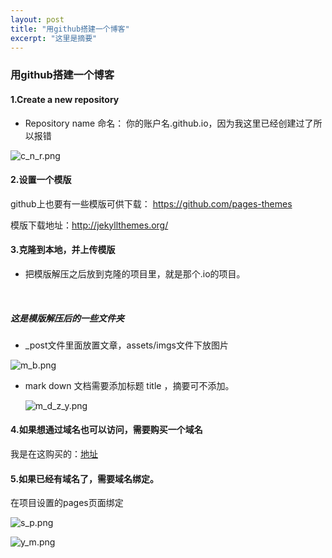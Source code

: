 ```yaml
---
layout: post
title: "用github搭建一个博客"
excerpt: "这里是摘要"
---
```

### 用github搭建一个博客

#### 1.Create a new repository

+ Repository name 命名： 你的账户名.github.io，因为我这里已经创建过了所以报错

![c_n_r.png](https://iwait.me/assets/imgs/c_n_r.png)



#### 2.设置一个模版

github上也要有一些模版可供下载： https://github.com/pages-themes

模版下载地址：http://jekyllthemes.org/



#### 3.克隆到本地，并上传模版

+ 把模版解压之后放到克隆的项目里，就是那个.io的项目。

​      

##### 这是模版解压后的一些文件夹

+ _post文件里面放置文章，assets/imgs文件下放图片

![m_b.png](https://iwait.me/assets/imgs/m_b.png)

+ mark down 文档需要添加标题 title ，摘要可不添加。

  ![m_d_z_y.png](https://iwait.me/assets/imgs/m_d_z_y.png)

#### 4.如果想通过域名也可以访问，需要购买一个域名

我是在这购买的：[地址](https://sg.godaddy.com/zh/offers/domains/godaddy-b/cnfos?isc=gennlcn08&countryview=1&currencyType=CNY&gclid=EAIaIQobChMI34OnyO2m4wIVAmoqCh3XrgZqEAAYASAAEgKR-fD_BwE&gclsrc=aw.ds)



#### 5.如果已经有域名了，需要域名绑定。

在项目设置的pages页面绑定

![s_p.png](https://iwait.me/assets/imgs/s_p.png)

![y_m.png](https://iwait.me/assets/imgs/y_m.png)



